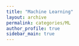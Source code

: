 ```yaml
---
title: "Machine Learning"
layout: archive
permalink: categories/ML
author_profile: true
sidebar_main: true
---
```

<!-- 카테고리명에 띄어쓰기가 들어가는 경우에는 site.categories.Unreal Engine 으로 할 수가 없어 site.categories[‘Unreal Engine’] 이런 식으로 해야했다는 것이다. -->

<!-- {% assign posts = site.categories.ML %}
{% for post in posts %} {% include archive-single.html type=page.entries_layout %} {% endfor %} -->